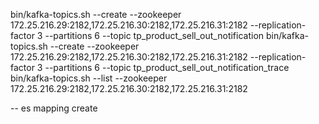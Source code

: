 bin/kafka-topics.sh --create --zookeeper 172.25.216.29:2182,172.25.216.30:2182,172.25.216.31:2182 --replication-factor 3 --partitions 6 --topic tp_product_sell_out_notification
bin/kafka-topics.sh --create --zookeeper 172.25.216.29:2182,172.25.216.30:2182,172.25.216.31:2182 --replication-factor 3 --partitions 6 --topic tp_product_sell_out_notification_trace
bin/kafka-topics.sh --list --zookeeper 172.25.216.29:2182,172.25.216.30:2182,172.25.216.31:2182

-- es mapping create
